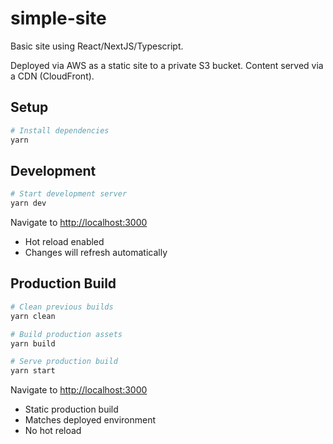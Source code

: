 # simple-site

Basic site using React/NextJS/Typescript.

Deployed via AWS as a static site to a private S3 bucket. Content served via a CDN (CloudFront).

## Setup

```bash
# Install dependencies
yarn
```

## Development

```bash
# Start development server
yarn dev
```

Navigate to [http://localhost:3000](http://localhost:3000)
- Hot reload enabled
- Changes will refresh automatically

## Production Build

```bash
# Clean previous builds
yarn clean

# Build production assets
yarn build

# Serve production build
yarn start
```

Navigate to [http://localhost:3000](http://localhost:3000)
- Static production build
- Matches deployed environment
- No hot reload

